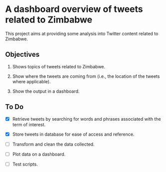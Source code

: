 # A dashboard overview of tweets related to Zimbabwe

This project aims at providing some analysis into Twitter content related to Zimbabwe.

## Objectives

1. Shows topics of tweets related to Zimbabwe.

2. Show where the tweets are coming from (i.e., the location of the tweets where applicable).

3. Show the output in a dashboard.

## To Do

- [x] Retrieve tweets by searching for words and phrases associated with the term of interest.

- [x] Store tweets in database for ease of access and reference.

- [ ] Transform and clean the data collected.

- [ ] Plot data on a dashboard.

- [ ] Test scripts.